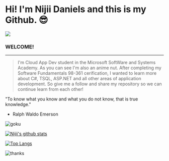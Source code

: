 # Hi! I'm Nijii Daniels and this is my Github. :sunglasses:

![](https://visitor-badge.glitch.me/badge?page_id=NijiiD.NijiiD.readme)
<br />
### WELCOME!
************
> I'm Cloud App Dev student in the Microsoft SoftWare and Systems Academy. As you can see I'm also an anime nut.
> After completing my Software Fundamentals 98-361 cerification, I wanted to learn more about C#, TSQL, ASP.NET and
> all other areas of application development. So give me a follow and share my repository so we can continue learn 
> from each other!

"To know what you know and what you do not know, that is true knowledge."
- Ralph Waldo Emerson

![goku](https://user-images.githubusercontent.com/68288691/92551994-8cecca00-f22d-11ea-95cf-c6467ab02d74.gif)

[![Nijii's github stats](https://github-readme-stats.vercel.app/api?username=NijiiD)](https://github.com/anuraghazra/github-readme-stats)

[![Top Langs](https://github-readme-stats.vercel.app/api/top-langs/?username=NijiiD)](https://github.com/anuraghazra/github-readme-stats)


![thanks](https://user-images.githubusercontent.com/68288691/92553416-df7bb580-f230-11ea-9777-2e3752679383.gif)
